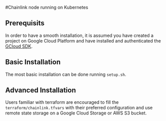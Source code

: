 #Chainlink node running on Kubernetes

## Prerequisits
In order to have a smooth installation, it is assumed you have created a project on Google Cloud Platform and have installed and authenticated the [GCloud SDK](https://cloud.google.com/sdk/install).

## Basic Installation
The most basic installation can be done running `setup.sh`.

## Advanced Installation
Users familiar with terraform are encouraged to fill the `terraform/chainlink.tfvars` with their preferred configuration and use remote state storage on a Google Cloud Storage or AWS S3 bucket.